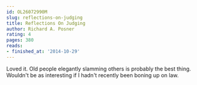 ```yaml
---
id: OL26072990M
slug: reflections-on-judging
title: Reflections On Judging
author: Richard A. Posner
rating: 4
pages: 380
reads:
- finished_at: '2014-10-29'
---
```

Loved it. Old people elegantly slamming others is probably the best thing. Wouldn't be as interesting if I hadn't recently been boning up on law.
